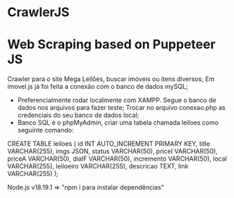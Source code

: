 # CrawlerJS
# Web Scraping based on Puppeteer JS
Crawler para o site Mega Leilões, buscar imóveis ou itens diversos;
Em imovel.js já foi feita a conexão com o banco de dados mySQL;
- Preferencialmente rodar localmente com XAMPP. Segue o banco de dados nos arquivos para fazer teste; Trocar no arquivo conexao.php as credenciais do seu banco de dados local;
- Banco SQL é o phpMyAdmin, criar uma tabela chamada leiloes como seguinte comando:

CREATE TABLE leiloes (
    id INT AUTO_INCREMENT PRIMARY KEY,
    title VARCHAR(255),
    imgs JSON,
    status VARCHAR(50),
    priceI VARCHAR(50),
    priceA VARCHAR(50),
    diaIF VARCHAR(50),
    incremento VARCHAR(50),
    local VARCHAR(255),
    leiloeiro VARCHAR(255),
    descricao TEXT,
    link VARCHAR(255)
);

Node.js v18.19.1 => "npm i para instalar dependências"
